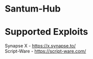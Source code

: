 # Santum-Hub

# Supported Exploits
  Synapse X - https://x.synapse.to/  
  Script-Ware - https://script-ware.com/
